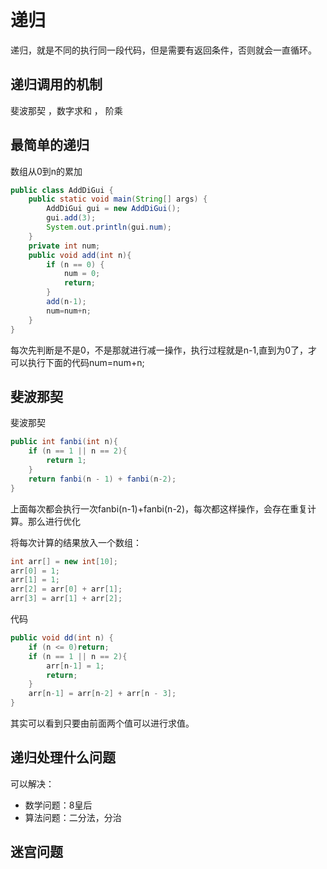 



# 递归

递归，就是不同的执行同一段代码，但是需要有返回条件，否则就会一直循环。

## 递归调用的机制

斐波那契 ，数字求和  ， 阶乘

##  最简单的递归

数组从0到n的累加

```java
public class AddDiGui {
    public static void main(String[] args) {
        AddDiGui gui = new AddDiGui();
        gui.add(3);
        System.out.println(gui.num);
    }
    private int num;
    public void add(int n){
        if (n == 0) {
            num = 0;
            return;
        }
        add(n-1);
        num=num+n;
    }
}
```

每次先判断是不是0，不是那就进行减一操作，执行过程就是n-1,直到为0了，才可以执行下面的代码num=num+n;



## 斐波那契

斐波那契

```java
public int fanbi(int n){
    if (n == 1 || n == 2){
        return 1;
    }
    return fanbi(n - 1) + fanbi(n-2);
}
```

上面每次都会执行一次fanbi(n-1)+fanbi(n-2)，每次都这样操作，会存在重复计算。那么进行优化

将每次计算的结果放入一个数组：

```java
int arr[] = new int[10];
arr[0] = 1;
arr[1] = 1;
arr[2] = arr[0] + arr[1];
arr[3] = arr[1] + arr[2];
```

代码

```java
public void dd(int n) {
    if (n <= 0)return;
    if (n == 1 || n == 2){
        arr[n-1] = 1;
        return;
    }
    arr[n-1] = arr[n-2] + arr[n - 3];
}
```

其实可以看到只要由前面两个值可以进行求值。

## 递归处理什么问题

可以解决：

- 数学问题：8皇后
- 算法问题：二分法，分治

## 迷宫问题























